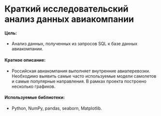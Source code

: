 # Краткий исследовательский анализ данных авиакомпании

#### Цель: 
- Анализ данных, полученных из запросов SQL к базе данных авиакомпании.

#### Краткое описание:
- Российская авиакомпания выполняет внутренние авиаперевозки. Необходимо выявить самые часто используемые модели самолетов и самые популярные направления.
В рамках проекта построено несколько графиков.

#### Используемые библиотеки:
- Python, NumPy, pandas, seaborn, Matplotlib.